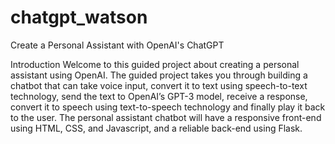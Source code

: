 # chatgpt_watson

Create a Personal Assistant with OpenAI's ChatGPT

Introduction
Welcome to this guided project about creating a personal assistant using OpenAI. The guided project takes you through building a chatbot that can take voice input, convert it to text using speech-to-text technology, send the text to OpenAI’s GPT-3 model, receive a response, convert it to speech using text-to-speech technology and finally play it back to the user. The personal assistant chatbot will have a responsive front-end using HTML, CSS, and Javascript, and a reliable back-end using Flask.

